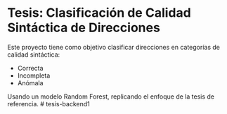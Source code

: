 # Tesis: Clasificación de Calidad Sintáctica de Direcciones

Este proyecto tiene como objetivo clasificar direcciones en categorías de calidad sintáctica:
- Correcta
- Incompleta
- Anómala

Usando un modelo Random Forest, replicando el enfoque de la tesis de referencia.
#   t e s i s - b a c k e n d 1  
 